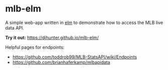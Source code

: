 # mlb-elm

A simple web-app written in [elm](https://elm-lang.org/) to demonstrate how to access the MLB live data API.

**Try it out:** https://djhunter.github.io/mlb-elm/

Helpful pages for endpoints:

* https://github.com/toddrob99/MLB-StatsAPI/wiki/Endpoints
* https://github.com/brianhaferkamp/mlbapidata



